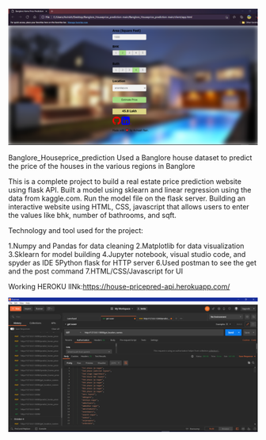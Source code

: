 ![](UI.png)
  
  Banglore_Houseprice_prediction
Used a Banglore house dataset to predict the price of the houses in the various regions in Banglore


This is a complete project to build a real estate price prediction website using flask API.
Built a model using sklearn and linear regression using the data from kaggle.com.
Run the model file on the flask server.
Building an interactive website using HTML, CSS, javascript that allows users to enter the values like bhk, number of bathrooms, and sqft.
 
Technology and tool used for the project:


1.Numpy and Pandas for data cleaning
2.Matplotlib for data visualization
3.Sklearn for model building
4.Jupyter notebook, visual studio code, and spyder as IDE
5Python flask for HTTP server
6.Used postman to see the get and the post command
7.HTML/CSS/Javascript for UI



Working HEROKU lINk:https://house-pricepred-api.herokuapp.com/


![](postman.PNG)


